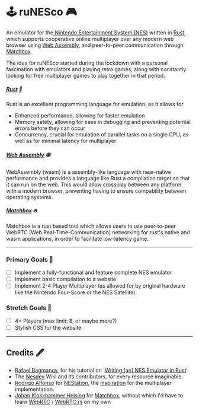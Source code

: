 # 🕹️ ruNESco 🎮

An emulator for the[ Nintendo Entertainment System (NES)](https://en.wikipedia.org/wiki/Nintendo_Entertainment_System) written in [Rust](https://www.rust-lang.org/), which supports cooperative online multiplayer over any modern web browser using [Web Assembly](https://webassembly.org/), and peer-to-peer communication through [Matchbox](https://github.com/johanhelsing/matchbox). 

The idea for ruNESco started during the lockdown with a personal fascination with emulators and playing retro games, along with constantly looking for free multiplayer games to play together in that period.
##### [Rust](https://www.rust-lang.org/) 🦀
Rust is an excellent programming language for emulation, as it allows for
- Enhanced performance, allowing for faster emulation
- Memory safety, allowing for ease in debugging and preventing potential errors before they can occur
- Concurrency, crucial for emulation of parallel tasks on a single CPU, as well as for minimal latency for multiplayer 
##### [Web Assembly](https://webassembly.org/) 🕸️
WebAssembly (wasm) is a assembly-like language with near-native performance and provides a language like Rust a compilation target so that it can run on the web. This would allow crossplay between any platform with a modern browser, preventing having to ensure compability between operating systems.
##### [Matchbox](https://github.com/johanhelsing/matchbox) 🔥
Matchbox is a rust based tool which allows users to use peer-to-peer WebRTC (Web Real-Time-Communication) networking for rust's native and wasm applications, in order to facilitate low-latency game.

---
### Primary Goals 💪
- [ ] Implement a fully-functional and feature complete NES emulator
- [ ] Implement basic compilation to a website
- [ ] Implement 2-4 Player Multiplayer (as allowed for by original hardware like the Nintendo Four-Score or the NES Satellite)
### Stretch Goals 🦾
- [ ] 4+ Players (max limit: 8, or maybe more?)
- [ ] Stylish CSS for the website

---
## Credits 🖋️

- [Rafael Bagmanov](https://github.com/bugzmanov/), for his tutorial on '[Writing \[an\] NES Emulator in Rust](https://bugzmanov.github.io/nes_ebook/chapter_1.html)'.
- The [Nesdev](https://www.nesdev.org/wiki/Nesdev_Wiki) Wiki and its contributors, for every resource imaginable.
- [Rodrigo Alfonso](https://github.com/afska) for [NEStation](https://github.com/afska/nestation#nestation), the [inspiration](https://forums.nesdev.org/viewtopic.php?t=19090) for the multiplayer implementation.
- [Johan Klokkhammer Helsing](https://github.com/johanhelsing) for [Matchbox](https://github.com/johanhelsing/matchbox), without which I'd have to learn [WebRTC](https://webrtc.org/) / [WebRTC.rs](https://github.com/webrtc-rs/webrtc) on my own